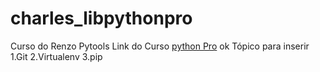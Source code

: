 # charles_libpythonpro
Curso do Renzo Pytools
Link do Curso [python Pro](https://plataforma.dev.pro.br/) ok
Tópico para inserir
1.Git
2.Virtualenv
3.pip
